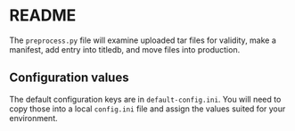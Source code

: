 # README
The `preprocess.py` file will examine uploaded tar files for validity, make a manifest, add entry into titledb, and move files into production.

## Configuration values
The default configuration keys are in `default-config.ini`. You will need to copy those into a local `config.ini` file and assign the values suited for your environment.